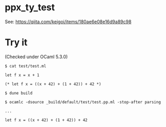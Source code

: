 # ppx_ty_test

See: https://qiita.com/keigoi/items/180ae6e08e16d9a89c98


# Try it

(Checked under OCaml 5.3.0)

```
$ cat test/test.ml

let f x = x + 1

(* let f x = ((x + 42) + (1 + 42)) + 42 *)

$ dune build

$ ocamlc -dsource _build/default/test/test.pp.ml -stop-after parsing

...

let f x = ((x + 42) + (1 + 42)) + 42
```

